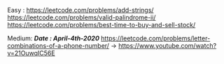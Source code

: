 Easy :
https://leetcode.com/problems/add-strings/
https://leetcode.com/problems/valid-palindrome-ii/
https://leetcode.com/problems/best-time-to-buy-and-sell-stock/


Medium:
***Date : April-4th-2020***
https://leetcode.com/problems/letter-combinations-of-a-phone-number/ -> https://www.youtube.com/watch?v=21OuwqIC56E




